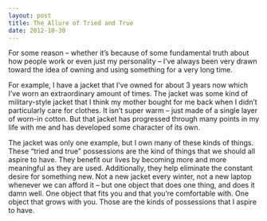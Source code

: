 ```yaml
---
layout: post
title: The Allure of Tried and True
date: 2012-10-30
---
```


For some reason – whether it’s because of some fundamental truth about how people work or even just my personality – I’ve always been very drawn toward the idea of owning and using something for a very long time.

For example, I have a jacket that I’ve owned for about 3 years now which I’ve worn an extraordinary amount of times. The jacket was some kind of military-style jacket that I think my mother bought for me back when I didn’t particularly care for clothes. It isn’t super warm – just made of a single layer of worn-in cotton. But that jacket has progressed through many points in my life with me and has developed some character of its own.

The jacket was only one example, but I own many of these kinds of things. These “tried and true” possessions are the kind of things that we should all aspire to have. They benefit our lives by becoming more and more meaningful as they are used. Additionally, they help eliminate the constant desire for something new. Not a new jacket every winter, not a new laptop whenever we can afford it – but one object that does one thing, and does it damn well. One object that fits you and that you’re comfortable with. One object that grows with you. Those are the kinds of possessions that I aspire to have.